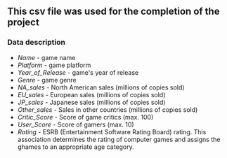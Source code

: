 ## This csv file was used for the completion of the project

### Data description

* *Name* - game name
* *Platform* - game platform
* *Year_of_Release* - game's year of release
* *Genre* - game genre
* *NA_sales* - North American sales (millions of copies sold)
* *EU_sales* - European sales (millions of copies sold)
* *JP_sales* - Japanese sales (millions of copies sold)
* *Other_sales* - Sales in other countries (millions of copies sold)
* *Critic_Score* - Score of game critics (max. 100)
* *User_Score* - Score of gamers (max. 10)
* *Rating* - ESRB (Entertainment Software Rating Board) rating. This association determines the rating of computer games and assigns the ghames to an appropriate age category.
